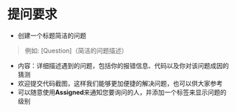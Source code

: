 # 提问要求
* 创建一个标题简洁的问题
> 例如: [Question]（简洁的问题描述）
* 内容：详细描述遇到的问题，包括你的报错信息、代码以及你对该问题成因的猜测
* 欢迎提交代码截图，这样我们能够更加便捷的解决问题，也可以供大家参考  
* 可以随意使用**Assigned**来通知您要询问的人，并添加一个标签来显示问题的级别
